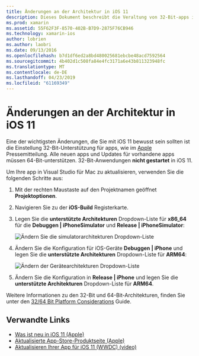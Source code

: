 ```yaml
---
title: Änderungen an der Architektur in iOS 11
description: Dieses Dokument beschreibt die Veraltung von 32-Bit-apps in iOS 11. Es wird erläutert, wie Anwendungen auf 64-Bit-Zielarchitekturen zu aktualisieren.
ms.prod: xamarin
ms.assetid: 55F62F3F-8570-402B-B7D9-2875F76CB946
ms.technology: xamarin-ios
author: lobrien
ms.author: laobri
ms.date: 09/13/2016
ms.openlocfilehash: b7d1df6ed2a8bd480025681ebcbe48acd7592564
ms.sourcegitcommit: 4b402d1c508fa84e4fc3171a6e43b811323948fc
ms.translationtype: MT
ms.contentlocale: de-DE
ms.lasthandoff: 04/23/2019
ms.locfileid: "61169349"
---
```

# <a name="architecture-changes-in-ios-11"></a>Änderungen an der Architektur in iOS 11

Eine der wichtigsten Änderungen, die Sie mit iOS 11 bewusst sein sollten ist die Einstellung 32-Bit-Unterstützung für apps, wie im [Apple](https://developer.apple.com/news/?id=06282017b) Pressemitteilung. Alle neuen apps und Updates für vorhandene apps müssen 64-Bit-unterstützen. 32-Bit-Anwendungen **nicht gestartet** in iOS 11.

Um Ihre app in Visual Studio für Mac zu aktualisieren, verwenden Sie die folgenden Schritte aus:

1. Mit der rechten Maustaste auf den Projektnamen geöffnet **Projektoptionen**.
2. Navigieren Sie zu der **iOS-Build** Registerkarte.
3. Legen Sie die **unterstützte Architekturen** Dropdown-Liste für **x86_64** für die **Debuggen | iPhoneSimulator** und **Release | iPhoneSimulator**:

    ![Ändern Sie die simulatorarchitekturen Dropdown-Liste](architecture-changes-images/image1.png)

4. Ändern Sie die Konfiguration für iOS-Geräte **Debuggen | iPhone** und legen Sie die **unterstützte Architekturen** Dropdown-Liste für **ARM64**:

    ![Ändern der Gerätearchitekturen Dropdown-Liste](architecture-changes-images/image2.png)

5. Ändern Sie die Konfiguration in **Release | iPhone** und legen Sie die **unterstützte Architekturen** Dropdown-Liste für **ARM64**.

Weitere Informationen zu den 32-Bit und 64-Bit-Architekturen, finden Sie unter den [32/64 Bit Platform Considerations](~/cross-platform/macios/32-and-64/index.md#ios) Guide.

## <a name="related-links"></a>Verwandte Links

- [Was ist neu in iOS 11 (Apple)](https://developer.apple.com/ios/)
- [Aktualisierte App-Store-Produktseite (Apple)](https://developer.apple.com/app-store/product-page/)
- [Aktualisieren Ihrer App für iOS 11 (WWDC) (video)](https://developer.apple.com/videos/play/wwdc2017/204/)
